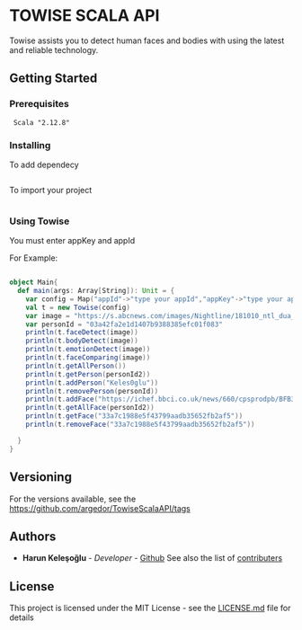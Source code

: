 
# TOWISE SCALA API
Towise assists you to detect human faces and bodies with using the latest and reliable technology.

## Getting Started
### Prerequisites
```
 Scala "2.12.8"

```
### Installing
To add dependecy

```sh

```
To import your project
```scala

```
### Using Towise
You must enter appKey and appId

For Example:
```scala

object Main{
  def main(args: Array[String]): Unit = {
    var config = Map("appId"->"type your appId","appKey"->"type your appKey");
    val t = new Towise(config)
    var image = "https://s.abcnews.com/images/Nightline/181010_ntl_dua_lipa_1257_hpMain_16x9_992.jpg"
    var personId = "03a42fa2e1d1407b9388385efc01f083"
    println(t.faceDetect(image))
    println(t.bodyDetect(image))
    println(t.emotionDetect(image))
    println(t.faceComparing(image))
    println(t.getAllPerson())
    println(t.getPerson(personId2))
    println(t.addPerson("Keles0glu"))
    println(t.removePerson(personId))
    println(t.addFace("https://ichef.bbci.co.uk/news/660/cpsprodpb/BFB3/production/_102457094_pa-clooney.jpg",personId2,"yes"))
    println(t.getAllFace(personId2))
    println(t.getFace("33a7c1988e5f43799aadb35652fb2af5"))
    println(t.removeFace("33a7c1988e5f43799aadb35652fb2af5"))

  }
}
```

## Versioning
For the versions available, see the https://github.com/argedor/TowiseScalaAPI/tags

## Authors
* **Harun Keleşoğlu** - *Developer* - [Github](https://github.com/harunkelesoglu)
See also the list of [contributers](https://github.com/argedor/TowiseScalaAPI/graphs/contributors)

## License

This project is licensed under the MIT License - see the [LICENSE.md](LICENSE.md) file for details


